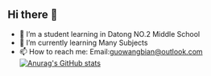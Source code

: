 ## Hi there 👋


- 🔭 I’m a student learning in Datong NO.2 Middle School
- 🌱 I’m currently learning Many Subjects
- 📫 How to reach me: Email:guowangbian@outlook.com
[![Anurag's GitHub stats](https://github-readme-stats.vercel.app/api?username=GUOWANGBIAN)](https://github.com/anuraghazra/github-readme-stats)
